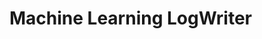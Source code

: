 # Machine Learning __LogWriter__

<!--<p align="center"> 
 <img src="https://github.com/pedrohrafael/pedrohrafael/blob/main/img/taxi-software-testing.png" alt="MarineGEO circle logo" style="height: 150px; width:150px;"/>
</p>-->

